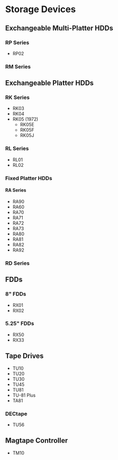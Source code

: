 Storage Devices
===============

## Exchangeable Multi-Platter HDDs
### RP Series
- RP02
### RM Series

## Exchangeable Platter HDDs
### RK Series
- RK03
- RK04
- RK05 (1972)
	- RK05E
	- RK05F
	- RK05J
### RL Series
- RL01
- RL02
### Fixed Platter HDDs
#### RA Series
- RA90
- RA60
- RA70
- RA71
- RA72
- RA73
- RA80
- RA81
- RA82
- RA92
### RD Series

## FDDs
### 8" FDDs
- RX01
- RX02
### 5.25" FDDs
- RX50
- RX33

## Tape Drives
- TU10
- TU20
- TU30
- TU45
- TU81
- TU-81 Plus
- TA81
### DECtape
- TU56
## Magtape Controller
- TM10
